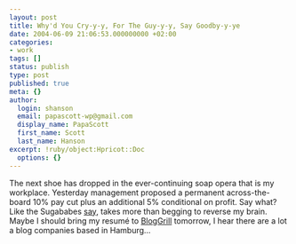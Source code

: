 ```yaml
---
layout: post
title: Why'd You Cry-y-y, For The Guy-y-y, Say Goodby-y-ye
date: 2004-06-09 21:06:53.000000000 +02:00
categories:
- work
tags: []
status: publish
type: post
published: true
meta: {}
author:
  login: shanson
  email: papascott-wp@gmail.com
  display_name: PapaScott
  first_name: Scott
  last_name: Hanson
excerpt: !ruby/object:Hpricot::Doc
  options: {}
---
```

<p>The next shoe has dropped in the ever-continuing soap opera that is my workplace. Yesterday management proposed a permanent across-the-board 10% pay cut plus an additional 5% conditional on profit. Say what? Like the Sugababes <a href="http://www.williger-online.de/textzeigen.php?SongID=1722">say</a>, takes more than begging to reverse my brain. Maybe I should bring my resumé to <a href="http://wiki.blogg.de/BlogGrill">BlogGrill</a> tomorrow, I hear there are a lot a blog companies based in Hamburg...</p>
